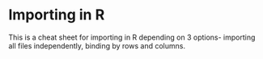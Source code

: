 # Importing in R
This is a cheat sheet for importing in R depending on 3 options- importing all files independently, binding by rows and columns.
